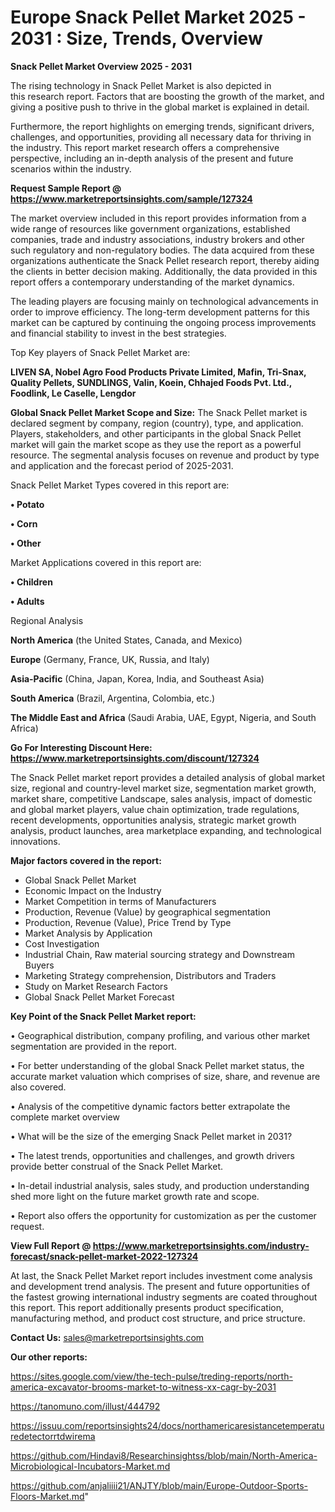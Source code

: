  # Europe Snack Pellet Market 2025 - 2031 : Size, Trends, Overview

<Strong> Snack Pellet Market Overview 2025 - 2031</strong>

The rising technology in Snack Pellet Market is also depicted in this research report. Factors that are boosting the growth of the market, and giving a positive push to thrive in the global market is explained in detail.

Furthermore, the report highlights on emerging trends, significant drivers, challenges, and opportunities, providing all necessary data for thriving in the industry. This report market research offers a comprehensive perspective, including an in-depth analysis of the present and future scenarios within the industry.

<strong>Request Sample Report @ <a href=https://www.marketreportsinsights.com/sample/127324>https://www.marketreportsinsights.com/sample/127324</a></strong>

The market overview included in this report provides information from a wide range of resources like government organizations, established companies, trade and industry associations, industry brokers and other such regulatory and non-regulatory bodies. The data acquired from these organizations authenticate the Snack Pellet research report, thereby aiding the clients in better decision making. Additionally, the data provided in this report offers a contemporary understanding of the market dynamics.

The leading players are focusing mainly on technological advancements in order to improve efficiency. The long-term development patterns for this market can be captured by continuing the ongoing process improvements and financial stability to invest in the best strategies.

Top Key players of Snack Pellet Market are:

<strong>LIVEN SA, Nobel Agro Food Products Private Limited, Mafin, Tri-Snax, Quality Pellets, SUNDLINGS, Valin, Koein, Chhajed Foods Pvt. Ltd., Foodlink, Le Caselle, Lengdor</strong>

<strong><b>Global Snack Pellet Market Scope and Size:</b></strong>
The Snack Pellet market is declared segment by company, region (country), type, and application. Players, stakeholders, and other participants in the global Snack Pellet market will gain the market scope as they use the report as a powerful resource. The segmental analysis focuses on revenue and product by type and application and the forecast period of 2025-2031.

Snack Pellet Market Types covered in this report are:

<strong>• Potato

• Corn

• Other</strong>

Market Applications covered in this report are:

<strong>• Children

• Adults</strong> 

Regional Analysis

<strong>North America</strong> (the United States, Canada, and Mexico)

<strong>Europe</strong> (Germany, France, UK, Russia, and Italy)

<strong>Asia-Pacific</strong> (China, Japan, Korea, India, and Southeast Asia)

<strong>South America</strong> (Brazil, Argentina, Colombia, etc.)

<strong>The Middle East and Africa</strong> (Saudi Arabia, UAE, Egypt, Nigeria, and South Africa)

<strong>Go For Interesting Discount Here: <a href=https://www.marketreportsinsights.com/discount/127324>https://www.marketreportsinsights.com/discount/127324</a></strong>

The Snack Pellet market report provides a detailed analysis of global market size, regional and country-level market size, segmentation market growth, market share, competitive Landscape, sales analysis, impact of domestic and global market players, value chain optimization, trade regulations, recent developments, opportunities analysis, strategic market growth analysis, product launches, area marketplace expanding, and technological innovations.

<strong><b>Major factors covered in the report:</b></strong>
<ul>
  <li>Global Snack Pellet Market </li>
  <li>Economic Impact on the Industry</li>
  <li>Market Competition in terms of Manufacturers</li>
  <li>Production, Revenue (Value) by geographical segmentation</li>
  <li>Production, Revenue (Value), Price Trend by Type</li>
  <li>Market Analysis by Application</li>
  <li>Cost Investigation</li>
  <li>Industrial Chain, Raw material sourcing strategy and Downstream Buyers</li>
  <li>Marketing Strategy comprehension, Distributors and Traders</li>
  <li>Study on Market Research Factors</li>
  <li>Global Snack Pellet Market Forecast</li>
</ul>

<strong><b>Key Point of the Snack Pellet Market report:</b></strong>

• Geographical distribution, company profiling, and various other market segmentation are provided in the report.

• For better understanding of the global Snack Pellet market status, the accurate market valuation which comprises of size, share, and revenue are also covered.

• Analysis of the competitive dynamic factors better extrapolate the complete market overview

• What will be the size of the emerging Snack Pellet market in 2031?

• The latest trends, opportunities and challenges, and growth drivers provide better construal of the Snack Pellet Market.

• In-detail industrial analysis, sales study, and production understanding shed more light on the future market growth rate and scope.

• Report also offers the opportunity for customization as per the customer request.

<strong><b>View Full Report @ <a href=https://www.marketreportsinsights.com/industry-forecast/snack-pellet-market-2022-127324>https://www.marketreportsinsights.com/industry-forecast/snack-pellet-market-2022-127324</a></b></strong>


At last, the Snack Pellet Market report includes investment come analysis and development trend analysis. The present and future opportunities of the fastest growing international industry segments are coated throughout this report. This report additionally presents product specification, manufacturing method, and product cost structure, and price structure.

<strong>Contact Us:</strong>
sales@marketreportsinsights.com

<strong>Our other reports:</strong>

<a href=https://sites.google.com/view/the-tech-pulse/treding-reports/north-america-excavator-brooms-market-to-witness-xx-cagr-by-2031>https://sites.google.com/view/the-tech-pulse/treding-reports/north-america-excavator-brooms-market-to-witness-xx-cagr-by-2031</a>

<a href=https://tanomuno.com/illust/444792>https://tanomuno.com/illust/444792</a>

<a href=https://issuu.com/reportsinsights24/docs/northamericaresistancetemperaturedetectorrtdwirema>https://issuu.com/reportsinsights24/docs/northamericaresistancetemperaturedetectorrtdwirema</a>

<a href=https://github.com/Hindavi8/Researchinsightss/blob/main/North-America-Microbiological-Incubators-Market.md>https://github.com/Hindavi8/Researchinsightss/blob/main/North-America-Microbiological-Incubators-Market.md</a>

<a href=https://github.com/anjaliiii21/ANJTY/blob/main/Europe-Outdoor-Sports-Floors-Market.md>https://github.com/anjaliiii21/ANJTY/blob/main/Europe-Outdoor-Sports-Floors-Market.md</a>"
